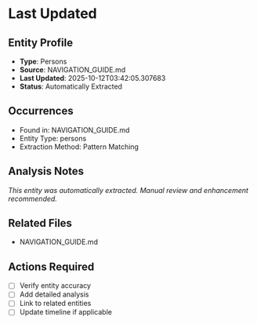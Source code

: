 # Last Updated

## Entity Profile
- **Type**: Persons
- **Source**: NAVIGATION_GUIDE.md
- **Last Updated**: 2025-10-12T03:42:05.307683
- **Status**: Automatically Extracted

## Occurrences
- Found in: NAVIGATION_GUIDE.md
- Entity Type: persons
- Extraction Method: Pattern Matching

## Analysis Notes
*This entity was automatically extracted. Manual review and enhancement recommended.*

## Related Files
- NAVIGATION_GUIDE.md

## Actions Required
- [ ] Verify entity accuracy
- [ ] Add detailed analysis
- [ ] Link to related entities
- [ ] Update timeline if applicable
